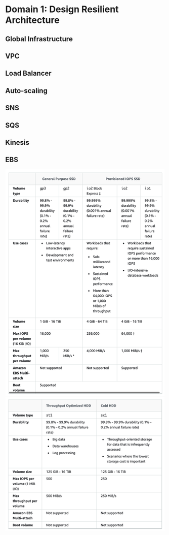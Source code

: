 # Domain 1: Design Resilient Architecture

## Global Infrastructure

## VPC

## Load Balancer

## Auto-scaling

## SNS

## SQS

## Kinesis

## EBS
![SSD Specs](/images/table_ebs_ssd.png)
![HDD Specs](/images/table_ebs_hdd.png)

